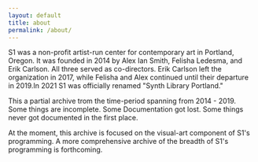 ```yaml
---
layout: default
title: about
permalink: /about/
---
```


<p>S1 was a non-profit artist-run center for contemporary art in Portland, Oregon. It was founded in 2014 by Alex Ian Smith, Felisha Ledesma, and Erik Carlson. All three served as co-directors. Erik Carlson left the organization in 2017, while Felisha and Alex continued until their departure in 2019.In 2021 S1 was officially renamed "Synth Library Portland."</p>

<p>This a partial archive trom the time-period spanning from 2014 - 2019. Some things are incomplete. Some Documentation got lost. Some things never got documented in the first place.</p>

<p>At the moment, this archive is focused on the visual-art component of S1's programming. A more comprehensive archive of the breadth of S1's programming is forthcoming.</p>